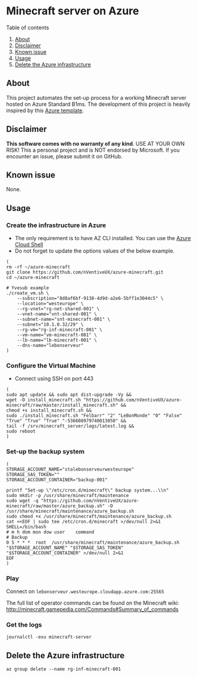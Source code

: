 # Minecraft server on Azure

Table of contents

  1. [About](#about)
  2. [Disclaimer](#disclaimer)
  3. [Known issue](#known-issue)
  4. [Usage](#usage)
  5. [Delete the Azure infrastructure](#delete-the-azure-infrastructure)

## About

This project automates the set-up process for a working Minecraft server hosted on Azure Standard B1ms.
The development of this project is heavily inspired by this [Azure template](hhttps://github.com/Azure/azure-quickstart-templates/tree/master/minecraft-on-ubuntu).

## Disclaimer

**This software comes with no warranty of any kind**. USE AT YOUR OWN RISK! This a personal project and is NOT endorsed by Microsoft. If you encounter an issue, please submit it on GitHub.

## Known issue

None.

## Usage

### Create the infrastructure in Azure

* The only requirement is to have AZ CLI installed. You can use the [Azure Cloud Shell](https://shell.azure.com/)
* Do not forget to update the options values of the below example.

```shell
(
rm -rf ~/azure-minecraft
git clone https://github.com/nVentiveUX/azure-minecraft.git
cd ~/azure-minecraft

# Yvesub example
./create_vm.sh \
    --subscription="8d8af6bf-9138-4d9d-a2e6-5bff1e3044c5" \
    --location="westeurope" \
    --rg-vnet="rg-net-shared-001" \
    --vnet-name="vnt-shared-001" \
    --subnet-name="snt-minecraft-001" \
    --subnet="10.1.0.32/29" \
    --rg-vm="rg-inf-minecraft-001" \
    --vm-name="vm-minecraft-001" \
    --lb-name="lb-minecraft-001" \
    --dns-name="lebonserveur"
)
```

### Configure the Virtual Machine

* Connect using SSH on port 443

```shell
(
sudo apt update && sudo apt dist-upgrade -Vy &&
wget -O install_minecraft.sh "https://github.com/nVentiveUX/azure-minecraft/raw/master/install_minecraft.sh" &&
chmod +x install_minecraft.sh &&
sudo ./install_minecraft.sh "Felbarr" "2" "LeBonMonde" "0" "False" "True" "True" "True" "-536608979740013050" &&
tail -f /srv/minecraft_server/logs/latest.log &&
sudo reboot
)
```
### Set-up the backup system

```shell
(
STORAGE_ACCOUNT_NAME="stalebonserveurwesteurope"
STORAGE_SAS_TOKEN=""
STORAGE_ACCOUNT_CONTAINER="backup-001"

printf "Set-up \"/etc/cron.d/minecraft\" backup system...\\n"
sudo mkdir -p /usr/share/minecraft/maintenance
sudo wget -q "https://github.com/nVentiveUX/azure-minecraft/raw/master/azure_backup.sh" -O /usr/share/minecraft/maintenance/azure_backup.sh
sudo chmod +x /usr/share/minecraft/maintenance/azure_backup.sh
cat <<EOF | sudo tee /etc/cron.d/minecraft >/dev/null 2>&1
SHELL=/bin/bash
# m h dom mon dow user    command
# Backup
0 5 * * *  root  /usr/share/minecraft/maintenance/azure_backup.sh "$STORAGE_ACCOUNT_NAME" "$STORAGE_SAS_TOKEN" "$STORAGE_ACCOUNT_CONTAINER" >/dev/null 2>&1
EOF
)
```

### Play

Connect on ```lebonserveur.westeurope.cloudapp.azure.com:25565```

The full list of operator commands can be found on the Minecraft wiki:  http://minecraft.gamepedia.com/Commands#Summary_of_commands

### Get the logs

```shell
journalctl -exu minecraft-server
```

## Delete the Azure infrastructure

```shell
az group delete --name rg-inf-minecraft-001
```
